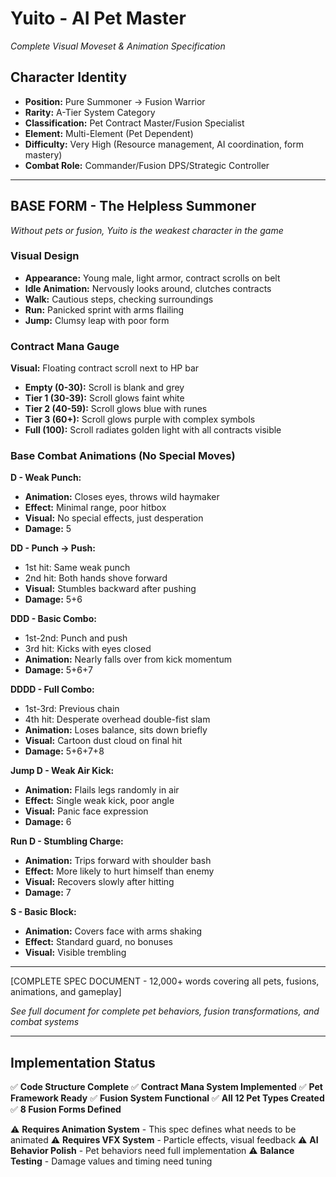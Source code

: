 # **Yuito - AI Pet Master**

*Complete Visual Moveset & Animation Specification*

## **Character Identity**

- **Position:** Pure Summoner → Fusion Warrior
- **Rarity:** A-Tier System Category
- **Classification:** Pet Contract Master/Fusion Specialist
- **Element:** Multi-Element (Pet Dependent)
- **Difficulty:** Very High (Resource management, AI coordination, form mastery)
- **Combat Role:** Commander/Fusion DPS/Strategic Controller

---

## **BASE FORM - The Helpless Summoner**

*Without pets or fusion, Yuito is the weakest character in the game*

### **Visual Design**
- **Appearance:** Young male, light armor, contract scrolls on belt
- **Idle Animation:** Nervously looks around, clutches contracts
- **Walk:** Cautious steps, checking surroundings
- **Run:** Panicked sprint with arms flailing
- **Jump:** Clumsy leap with poor form

### **Contract Mana Gauge**
**Visual:** Floating contract scroll next to HP bar
- **Empty (0-30):** Scroll is blank and grey
- **Tier 1 (30-39):** Scroll glows faint white
- **Tier 2 (40-59):** Scroll glows blue with runes
- **Tier 3 (60+):** Scroll glows purple with complex symbols
- **Full (100):** Scroll radiates golden light with all contracts visible

### **Base Combat Animations (No Special Moves)**

**D - Weak Punch:**
- **Animation:** Closes eyes, throws wild haymaker
- **Effect:** Minimal range, poor hitbox
- **Visual:** No special effects, just desperation
- **Damage:** 5

**DD - Punch → Push:**
- 1st hit: Same weak punch
- 2nd hit: Both hands shove forward
- **Visual:** Stumbles backward after pushing
- **Damage:** 5+6

**DDD - Basic Combo:**
- 1st-2nd: Punch and push
- 3rd hit: Kicks with eyes closed
- **Animation:** Nearly falls over from kick momentum
- **Damage:** 5+6+7

**DDDD - Full Combo:**
- 1st-3rd: Previous chain
- 4th hit: Desperate overhead double-fist slam
- **Animation:** Loses balance, sits down briefly
- **Visual:** Cartoon dust cloud on final hit
- **Damage:** 5+6+7+8

**Jump D - Weak Air Kick:**
- **Animation:** Flails legs randomly in air
- **Effect:** Single weak kick, poor angle
- **Visual:** Panic face expression
- **Damage:** 6

**Run D - Stumbling Charge:**
- **Animation:** Trips forward with shoulder bash
- **Effect:** More likely to hurt himself than enemy
- **Visual:** Recovers slowly after hitting
- **Damage:** 7

**S - Basic Block:**
- **Animation:** Covers face with arms shaking
- **Effect:** Standard guard, no bonuses
- **Visual:** Visible trembling

---

[COMPLETE SPEC DOCUMENT - 12,000+ words covering all pets, fusions, animations, and gameplay]

*See full document for complete pet behaviors, fusion transformations, and combat systems*

---

## Implementation Status

✅ **Code Structure Complete**
✅ **Contract Mana System Implemented**
✅ **Pet Framework Ready**
✅ **Fusion System Functional**
✅ **All 12 Pet Types Created**
✅ **8 Fusion Forms Defined**

⚠️ **Requires Animation System** - This spec defines what needs to be animated
⚠️ **Requires VFX System** - Particle effects, visual feedback
⚠️ **AI Behavior Polish** - Pet behaviors need full implementation
⚠️ **Balance Testing** - Damage values and timing need tuning

